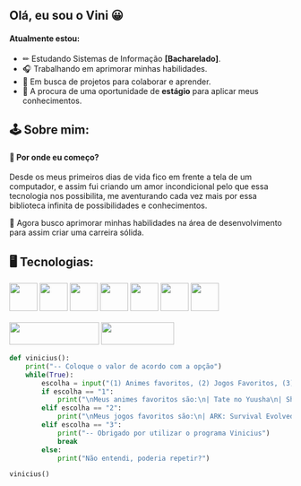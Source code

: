 ## Olá, eu sou o Vini 😀

#### Atualmente estou:
* ✏ Estudando Sistemas de Informação **[Bacharelado]**.
* 🎧 Trabalhando em aprimorar minhas habilidades.
* 📱 Em busca de projetos para colaborar e aprender.
* 💼 A procura de uma oportunidade de **estágio** para aplicar meus conhecimentos.

## 🕹 Sobre mim:
#### 🧐 Por onde eu começo?  <br>
Desde os meus primeiros dias de vida fico em frente a tela de um computador, e assim fui criando um amor incondicional pelo que essa tecnologia nos possibilita, 
me aventurando cada vez mais por essa biblioteca infinita de possibilidades e conhecimentos. <br>

📖 Agora busco aprimorar minhas habilidades na área de desenvolvimento para assim criar uma carreira sólida.
## 🖥 Tecnologias:
<div> 
    <img width="50px" src="https://cdn.jsdelivr.net/gh/devicons/devicon/icons/html5/html5-original.svg" />
    <img width="50px" src="https://cdn.jsdelivr.net/gh/devicons/devicon/icons/css3/css3-original.svg" />
    <img width="50px" src="https://cdn.jsdelivr.net/gh/devicons/devicon/icons/python/python-original.svg" />
    <img width="50px" src="https://cdn.jsdelivr.net/gh/devicons/devicon/icons/javascript/javascript-original.svg" />
    <img width="50px" src="https://cdn.jsdelivr.net/gh/devicons/devicon/icons/photoshop/photoshop-plain.svg" />
    <img width="50px" src="https://cdn.jsdelivr.net/gh/devicons/devicon/icons/bootstrap/bootstrap-original.svg" />
    <img width="50px" src="https://cdn.jsdelivr.net/gh/devicons/devicon/icons/flask/flask-original.svg" />


</div>
<br>
<div>
    <a href="https://www.linkedin.com/in/viniciusmedprofi"><img width=160px height = 40px src="https://img.shields.io/badge/-LinkedIn-%230077B5?style=for-the-badge&logo=linkedin&logoColor=white"></a>
    <a href="https://steamcommunity.com/id/viinyz/"><img width=130px height=40px src="https://img.shields.io/badge/Steam-000000?style=for-the-badge&logo=steam&logoColor=white"></a>
</div>


~~~python
def vinicius():
    print("-- Coloque o valor de acordo com a opção")
    while(True):
        escolha = input("(1) Animes favoritos, (2) Jogos Favoritos, (3) Sair: ")
        if escolha == "1":
            print("\nMeus animes favoritos são:\n| Tate no Yuusha\n| Shingeki no Kyojin\n| Kiznaiver\n")
        elif escolha == "2":
            print("\nMeus jogos favoritos são:\n| ARK: Survival Evolved\n| Grand Chase\n| Kenshi\n")
        elif escolha == "3":
            print("-- Obrigado por utilizar o programa Vinicius")
            break
        else:
            print("Não entendi, poderia repetir?")

vinicius()
~~~
